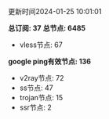 更新时间2024-01-25 10:01:01

**总订阅: 37**
**总节点: 6485**
- vless节点: 67

**google ping有效节点: 136**
- v2ray节点: 72
- ss节点: 47
- trojan节点: 15
- ssr节点: 2
